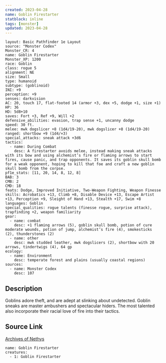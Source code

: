 ```yaml
---
created: 2023-04-28
name: Goblin Firestarter
statblock: inline
tags: [monster]
updated: 2023-04-28
---
```

```statblock
layout: Basic Pathfinder 1e Layout
source: "Monster Codex"
Monster_CR: 4
name: Goblin Firestarter
Monster_XP: 1200
race: Goblin
class: rogue 5
alignment: NE
size: Small
type: humanoid
subtype: (goblinoid)
INI: +9
perception: +9
senses: darkvision
AC: 20, touch 17, flat-footed 14 (armor +3, dex +5, dodge +1, size +1)
HP: 36
HD: 5d8+10
saves: Fort +3, Ref +9, Will +2
defensive_abilities: evasion, trap sense +1, uncanny dodge
speed: 30 ft.
melee: mwk dogslicer +8 (1d4/19-20), mwk dogslicer +8 (1d4/19-20)
ranged: shortbow +9 (1d4/×3)
special_attacks: sneak attack +3d6
tactics:
  - name: During Combat
    desc: A firestarter avoids melee, instead making sneak attacks with its bow and using alchemist’s fire or flaming arrows to start fires, cause panic, and trap opponents. It saves its goblin skull bomb for a weak opponent, hoping to kill that foe and craft a new goblin skull bomb from the corpse.
pf1e_stats: [11, 20, 14, 8, 12, 8]
BAB: 3
CMB: 2
CMD: 18
feats: Dodge, Improved Initiative, Two-Weapon Fighting, Weapon Finesse
skills: Acrobatics +13, Climb +8, Disable Device +13, Escape Artist +13, Perception +9, Sleight of Hand +13, Stealth +17, Swim +8
languages: Goblin
special_qualities: rogue talents (finesse rogue, surprise attack), trapfinding +2, weapon familiarity
gear:
  - name: combat
    desc: +1 flaming arrows (5), goblin skull bomb, potion of cure moderate wounds, potion of jump, alchemist’s fire (4), smokesticks (2), thunderstones (2)
  - name: other
    desc: mwk studded leather, mwk dogslicers (2), shortbow with 20 arrows, tindertwigs (4), 64 gp
ecology:
  - name: Environment
    desc: temperate forest and plains (usually coastal regions)
sources:
  - name: Monster Codex
    desc: 107
```
## Description
Goblins adore theft, and are adept at slinking about undetected. Goblin sneaks are master ambushers and spectacular hiders. The most talented also incorporate their racial love of fire into their tactics.
## Source Link
[Archives of Nethys](https://aonprd.com/MonsterDisplay.aspx?ItemName=Goblin%20Firestarter)
```encounter-table
name: Goblin Firestarter
creatures:
  - 1: Goblin Firestarter
```
